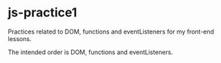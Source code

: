 # js-practice1

Practices related to DOM, functions and eventListeners for my front-end lessons.

The intended order is DOM, functions and eventListeners.
